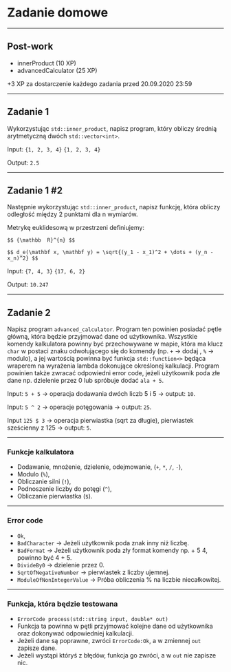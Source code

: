 ﻿<!-- .slide: data-background="#111111" -->

# Zadanie domowe

___

## Post-work

* innerProduct (10 XP)
* advancedCalculator (25 XP)

+3 XP za dostarczenie każdego zadania przed 20.09.2020 23:59

___

## Zadanie 1

Wykorzystując `std::inner_product`, napisz program, który obliczy średnią arytmetyczną dwóch `std::vector<int>`.

Input: `{1, 2, 3, 4}` `{1, 2, 3, 4}`
<!-- .element: class="fragment fade-in" -->

Output: `2.5`
<!-- .element: class="fragment fade-in" -->

___

## Zadanie 1 #2

Następnie wykorzystując `std::inner_product`, napisz funkcję, która obliczy odległość między 2 punktami dla n wymiarów.

Metrykę euklidesową w przestrzeni definiujemy:
<!-- .element: class="fragment fade-in" -->

`$$ {\mathbb  R}^{n} $$`
<!-- .element: class="fragment fade-in" -->

`$$ d_e(\mathbf x, \mathbf y) = \sqrt{(y_1 - x_1)^2 + \dots + (y_n - x_n)^2} $$`
<!-- .element: class="fragment fade-in" -->

<!-- Oryginal:
```
{\displaystyle \mathbb {R} ^{n}}{\mathbb  R}^{n}
{\displaystyle d_{e}(\mathbf {x} ,\mathbf {y} )={\sqrt {(y_{1}-x_{1})^{2}+\dots +(y_{n}-x_{n})^{2}}},}d_e(\mathbf x, \mathbf y) = \sqrt{(y_1 - x_1)^2 + \dots + (y_n - x_n)^2},
```
-->

Input: `{7, 4, 3}` `{17, 6, 2}`
<!-- .element: class="fragment fade-in" -->

Output: `10.247`
<!-- .element: class="fragment fade-in" -->

___

## Zadanie 2

Napisz program `advanced_calculator`. Program ten powinien posiadać pętle główną, która będzie przyjmować dane od użytkownika. Wszystkie komendy kalkulatora powinny być przechowywane w mapie, która ma klucz `char` w postaci znaku odwołującego się do komendy (np. `+` -> dodaj , `%` -> modulo), a jej wartością powinna być funkcja `std::function<>` będąca wraperem na wyrażenia lambda dokonujące określonej kalkulacji. Program powinien także zwracać odpowiedni error code, jeżeli użytkownik poda złe dane np. dzielenie przez 0 lub spróbuje dodać `ala + 5`.

Input: `5 + 5` -> operacja dodawania dwóch liczb 5 i 5 -> output: `10`.
<!-- .element: class="fragment fade-in" -->
Input: `5 ^ 2` -> operacje potęgowania -> output: `25`.
<!-- .element: class="fragment fade-in" -->
Input `125 $ 3` -> operacja pierwiastka (sqrt za długie), pierwiastek sześcienny z 125 -> output: `5`.
<!-- .element: class="fragment fade-in" -->
___

### Funkcje kalkulatora

* <!-- .element: class="fragment fade-in" --> Dodawanie, mnożenie, dzielenie, odejmowanie, (<code>+</code>, <code>*</code>, <code>/</code>, <code>-</code>),
* <!-- .element: class="fragment fade-in" --> Modulo (<code>%</code>),
* <!-- .element: class="fragment fade-in" --> Obliczanie silni (<code>!</code>),
* <!-- .element: class="fragment fade-in" --> Podnoszenie liczby do potęgi (<code>^</code>),
* <!-- .element: class="fragment fade-in" --> Obliczanie pierwiastka (<code>$</code>).
___

### Error code

* <!-- .element: class="fragment fade-in" --> <code>Ok</code>,
* <!-- .element: class="fragment fade-in" --> <code>BadCharacter</code> -> Jeżeli użytkownik poda znak inny niż liczbę.
* <!-- .element: class="fragment fade-in" --> <code>BadFormat</code> -> Jeżeli użytkownik poda zły format komendy np. + 5 4, powinno być 4 + 5.
* <!-- .element: class="fragment fade-in" --> <code>DivideBy0</code> -> dzielenie przez 0.
* <!-- .element: class="fragment fade-in" --> <code>SqrtOfNegativeNumber</code> -> pierwiastek z liczby ujemnej.
* <!-- .element: class="fragment fade-in" --> <code>ModuleOfNonIntegerValue</code> -> Próba obliczenia % na liczbie niecałkowitej.

___

### Funkcja, która będzie testowana

* `ErrorCode process(std::string input, double* out)`
* Funkcja ta powinna w pętli przyjmować kolejne dane od użytkownika oraz dokonywać odpowiedniej kalkulacji.
* Jeżeli dane są poprawne, zwróci `ErrorCode:Ok`, a w zmiennej `out` zapisze dane.
* Jeżeli wystąpi któryś z błędów, funkcja go zwróci, a w `out` nie zapisze nic.

